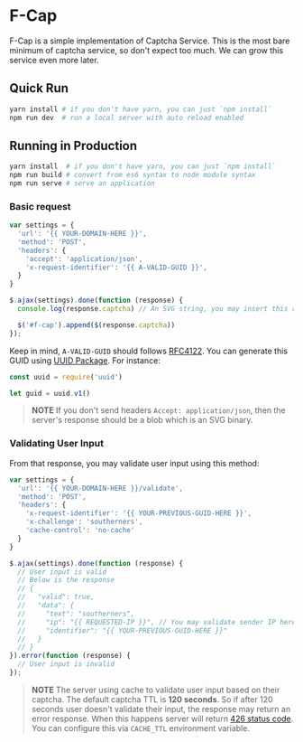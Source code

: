 # F-Cap

F-Cap is a simple implementation of Captcha Service.
This is the most bare minimum of captcha service, so don't expect too much.
We can grow this service even more later.

## Quick Run

```bash
yarn install # if you don't have yarn, you can just `npm install`
npm run dev  # run a local server with auto reload enabled
```

## Running in Production

```bash
yarn install  # if you don't have yarn, you can just `npm install`
npm run build # convert from es6 syntax to node module syntax
npm run serve # serve an application
```

### Basic request

```js
var settings = {
  'url': '{{ YOUR-DOMAIN-HERE }}',
  'method': 'POST',
  'headers': {
    'accept': 'application/json',
    'x-request-identifier': '{{ A-VALID-GUID }}',
  }
}

$.ajax(settings).done(function (response) {
  console.log(response.captcha) // An SVG string, you may insert this response directly to your DOM

  $('#f-cap').append($(response.captcha))
});
```

Keep in mind, `A-VALID-GUID` should follows [RFC4122](https://www.ietf.org/rfc/rfc4122.txt).
You can generate this GUID using [UUID Package](https://www.npmjs.com/package/uuid).
For instance:

```js
const uuid = require('uuid')

let guid = uuid.v1()
```

> **NOTE** If you don't send headers `Accept: application/json`, then the server's response should be a blob which is an SVG binary.

### Validating User Input

From that response, you may validate user input using this method:

```js
var settings = {
  'url': '{{ YOUR-DOMAIN-HERE }}/validate',
  'method': 'POST',
  'headers': {
    'x-request-identifier': '{{ YOUR-PREVIOUS-GUID-HERE }}',
    'x-challenge': 'southerners',
    'cache-control': 'no-cache'
  }
}

$.ajax(settings).done(function (response) {
  // User input is valid
  // Below is the response
  // {
  //   "valid": true,
  //   "data": {
  //     "text": "southerners",
  //     "ip": "{{ REQUESTED-IP }}", // You may validate sender IP here, currently we're not validating it, maybe next.
  //     "identifier": "{{ YOUR-PREVIOUS-GUID-HERE }}"
  //   }
  // }
}).error(function (response) {
  // User input is invalid
});
```

> **NOTE** The server using cache to validate user input based on their captcha. The default captcha TTL is **120 seconds**.
So if after 120 seconds user doesn't validate their input, the response may return an error response.
When this happens server will return [426 status code](https://httpstatuses.com/426).
You can configure this via `CACHE_TTL` environment variable.
